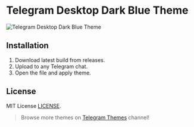 # Telegram Desktop Dark Blue Theme
![Telegram Desktop Dark Blue Theme](https://www.dropbox.com/s/64k5t68aef5sf2a/2017-02-02_230009.png?dl=1)

## Installation
1. Download latest build from releases.
2. Upload to any Telegram chat.
3. Open the file and apply theme.

## License
MIT License [LICENSE](LICENSE).

> Browse more themes on [Telegram Themes](https://t.me/tgthemes) channel!
